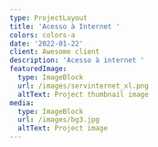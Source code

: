 ```yaml
---
type: ProjectLayout
title: 'Acesso à Internet '
colors: colors-a
date: '2022-01-22'
client: Awesome client
description: 'Acesso à internet '
featuredImage:
  type: ImageBlock
  url: /images/servinternet_xl.png
  altText: Project thumbnail image
media:
  type: ImageBlock
  url: /images/bg3.jpg
  altText: Project image
---
```

